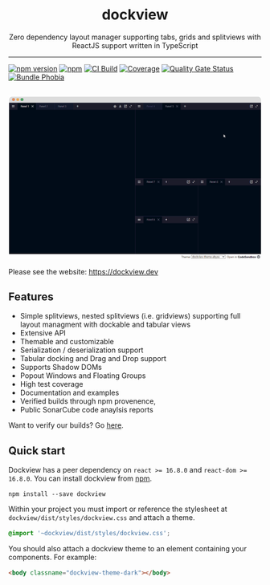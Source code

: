 <div align="center">
<h1>dockview</h1>

<p>Zero dependency layout manager supporting tabs, grids and splitviews with ReactJS support written in TypeScript</p>

</div>

---

[![npm version](https://badge.fury.io/js/dockview.svg)](https://www.npmjs.com/package/dockview)
[![npm](https://img.shields.io/npm/dm/dockview)](https://www.npmjs.com/package/dockview)
[![CI Build](https://github.com/mathuo/dockview/workflows/CI/badge.svg)](https://github.com/mathuo/dockview/actions?query=workflow%3ACI)
[![Coverage](https://sonarcloud.io/api/project_badges/measure?project=mathuo_dockview&metric=coverage)](https://sonarcloud.io/summary/overall?id=mathuo_dockview)
[![Quality Gate Status](https://sonarcloud.io/api/project_badges/measure?project=mathuo_dockview&metric=alert_status)](https://sonarcloud.io/summary/overall?id=mathuo_dockview)
[![Bundle Phobia](https://badgen.net/bundlephobia/minzip/dockview)](https://bundlephobia.com/result?p=dockview)

##

![](packages/docs/static/img/splashscreen.gif)

Please see the website: https://dockview.dev

## Features

-   Simple splitviews, nested splitviews (i.e. gridviews) supporting full layout managment with
    dockable and tabular views
-   Extensive API
-   Themable and customizable
-   Serialization / deserialization support
-   Tabular docking and Drag and Drop support
-   Supports Shadow DOMs
-   Popout Windows and Floating Groups
-   High test coverage
-   Documentation and examples
-   Verified builds through npm provenence,
-   Public SonarCube code anaylsis reports

Want to verify our builds? Go [here](https://www.npmjs.com/package/dockview#Provenance).

## Quick start

Dockview has a peer dependency on `react >= 16.8.0` and `react-dom >= 16.8.0`. You can install dockview from [npm](https://www.npmjs.com/package/dockview).

```
npm install --save dockview
```

Within your project you must import or reference the stylesheet at `dockview/dist/styles/dockview.css` and attach a theme.

```css
@import '~dockview/dist/styles/dockview.css';
```

You should also attach a dockview theme to an element containing your components. For example:

```html
<body classname="dockview-theme-dark"></body>
```
